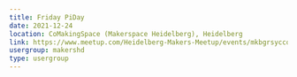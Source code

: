 ```yaml
---
title: Friday PiDay
date: 2021-12-24
location: CoMakingSpace (Makerspace Heidelberg), Heidelberg
link: https://www.meetup.com/Heidelberg-Makers-Meetup/events/mkbgrsyccqbgc/
usergroup: makershd
type: usergroup
---
```

